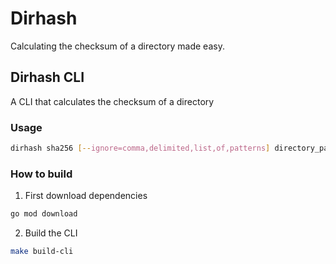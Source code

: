 # Dirhash
Calculating the checksum of a directory made easy.

## Dirhash CLI
A CLI that calculates the checksum of a directory

### Usage
```sh
dirhash sha256 [--ignore=comma,delimited,list,of,patterns] directory_path
```


### How to build
 1. First download dependencies
 ```sh
 go mod download
 ```
 2. Build the CLI
 ```sh
 make build-cli
 ```